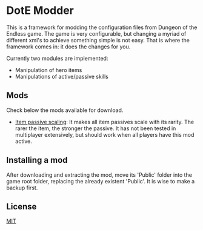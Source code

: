 # DotE Modder 
This is a framework for modding the configuration files from Dungeon of the Endless game. The game is very configurable, but changing a myriad of different xml's to achieve something simple is not easy. That is where the framework comes in: it does the changes for you.

Currently two modules are implemented: 
- Manipulation of hero items
- Manipulations of active/passive skills

## Mods
Check below the mods available for download.

- [Item passive scaling](): It makes all item passives scale with its rarity. The rarer the item, the stronger the passive. It has not been tested in multiplayer extensively, but should work when all players have this mod active.

## Installing a mod

After downloading and extracting the mod, move its 'Public' folder into the game root folder, replacing the already existent 'Public'. It is wise to make a backup first.

## License
[MIT](https://choosealicense.com/licenses/mit/)